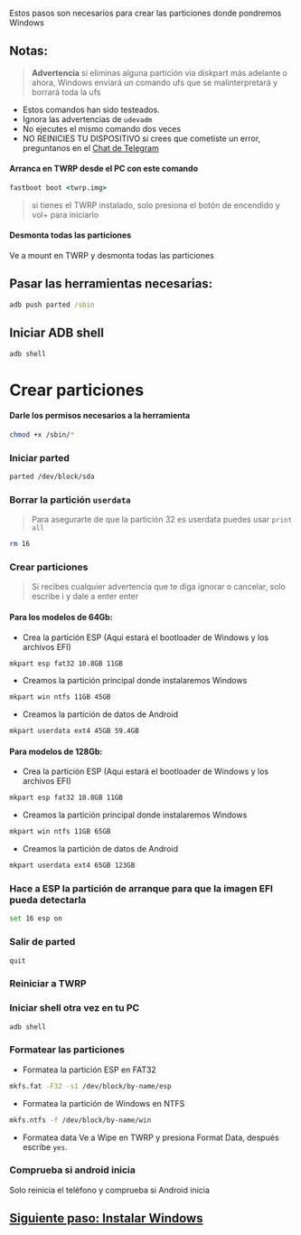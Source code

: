 Estos pasos son necesarios para crear las particiones donde pondremos Windows

## Notas:
> **Advertencia** si eliminas alguna partición via diskpart más adelante o ahora, Windows enviará un comando ufs que se malinterpretará y borrará toda la ufs
- Estos comandos han sido testeados.
- Ignora las advertencias de `udevadm`
- No ejecutes el mismo comando dos veces
- NO REINICIES TU DISPOSITIVO si crees que cometiste un error, preguntanos en el [Chat de Telegram](https://t.me/windows_on_pocox3_nfc)

#### Arranca en TWRP desde el PC con este comando
```cmd
fastboot boot <twrp.img>
```
> si tienes el TWRP instalado, solo presiona el botón de encendido y vol+ para iniciarlo

#### Desmonta todas las particiones
Ve a mount en TWRP y desmonta todas las particiones

## Pasar las herramientas necesarias:
```cmd
adb push parted /sbin
```

## Iniciar ADB shell
```cmd
adb shell
```

# Crear particiones
#### Darle los permisos necesarios a la herramienta
```sh
chmod +x /sbin/*
```

### Iniciar parted
```sh
parted /dev/block/sda
```

### Borrar la partición `userdata` 
>Para asegurarte de que la partición 32 es userdata puedes usar
>  `print all`
```sh
rm 16
```

### Crear particiones
> Si recibes cualquier advertencia que te diga ignorar o cancelar, solo escribe i y dale a enter enter

#### Para los modelos de 64Gb:
- Crea la partición ESP (Aqui estará el bootloader de Windows y los archivos EFI)
```sh
mkpart esp fat32 10.8GB 11GB
```

- Creamos la partición principal donde instalaremos Windows
```sh
mkpart win ntfs 11GB 45GB 
```

- Creamos la partición de datos de Android
```sh
mkpart userdata ext4 45GB 59.4GB
```


#### Para modelos de 128Gb:

- Crea la partición ESP (Aqui estará el bootloader de Windows y los archivos EFI)
```sh
mkpart esp fat32 10.8GB 11GB
```

- Creamos la partición principal donde instalaremos Windows
```sh
mkpart win ntfs 11GB 65GB
```

- Creamos la partición de datos de Android
```sh
mkpart userdata ext4 65GB 123GB
```


### Hace a ESP la partición de arranque para que la imagen EFI pueda detectarla
```sh
set 16 esp on
```

### Salir de parted
```sh
quit
```

### Reiniciar a TWRP

### Iniciar shell otra vez en tu PC
```cmd
adb shell
```

### Formatear las particiones
-  Formatea la partición ESP en FAT32
```sh
mkfs.fat -F32 -s1 /dev/block/by-name/esp
```

-  Formatea la partición de Windows en NTFS
```sh
mkfs.ntfs -f /dev/block/by-name/win
```

- Formatea data
Ve a Wipe en TWRP y presiona Format Data, 
después escribe `yes`.

### Comprueba si android inicia
Solo reinicia el teléfono y comprueba si Android inicia


## [Siguiente paso: Instalar Windows](/guide/Español/instalacion.md)
